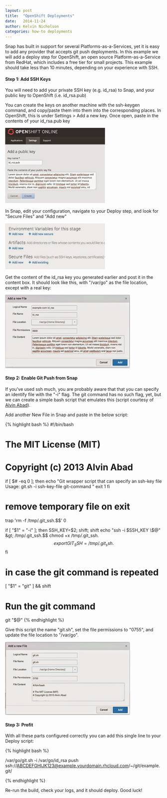 ```yaml
---
layout: post
title:  "OpenShift Deployments"
date:   2014-11-24
author: Kelvin Nicholson
categories: how-to deployments
---
```


Snap has built in support for several Platforms-as-a-Services, yet it is easy
to add any provider that accepts git push deployments. In this example we will
add a deploy step for OpenShift, an open source Platform-as-a-Service from RedHat,
which includes a free tier for small projects. This example should take less than
10 minutes, depending on your experience with SSH.

#### Step 1: Add SSH Keys

You will need to add your private SSH key (e.g. id_rsa) to Snap, and your public
key to OpenShift (i.e. id_rsa.pub)

You can create the keys on another machine with the ssh-keygen command, and
copy/paste them into them into the corresponding places. In OpenShift, this is
under Settings > Add a new key. Once open, paste in the contents of your id_rsa.pub key


![OpenShift Key Image](/assets/images/screenshots/openshift-deploy/openshift.jpg "OpenShift Image")

In Snap, edit your configuration, navigate to your Deploy step, and look for "Secure Files" and "Add new"

![Add Files](/assets/images/screenshots/openshift-deploy/AddFiles.jpg "OpenShift Add Files")

Get the content of the id_rsa key you generated earlier and post it in the content box. It should look like this, with "/var/go" as the file location, except with a real key:

![id_rsa](/assets/images/screenshots/openshift-deploy/AddIdRSA.jpg "OpenShift Add id_rsa")

#### Step 2: Enable Git Push from Snap

If you've used ssh much, you are probably aware that that you can specify an identify file with the "-i" flag. The git command has no such flag, yet, but we can create a simple bash script that emulates this (script courtesy of <a href="http://alvinabad.wordpress.com/2013/03/23/how-to-specify-an-ssh-key-file-with-the-git-command/">Alvin Abad</a>).

Add another New File in Snap and paste in the below script:

{% highlight bash %}
#!/bin/bash

# The MIT License (MIT)
# Copyright (c) 2013 Alvin Abad

if [ $# -eq 0 ]; then
    echo "Git wrapper script that can specify an ssh-key file
Usage:
    git.sh -i ssh-key-file git-command
    "
    exit 1
fi

# remove temporary file on exit
trap 'rm -f /tmp/.git_ssh.$$' 0

if [ "$1" = "-i" ]; then
    SSH_KEY=$2; shift; shift
    echo "ssh -i $SSH_KEY \$@" &gt; /tmp/.git_ssh.$$
    chmod +x /tmp/.git_ssh.$$
    export GIT_SSH=/tmp/.git_ssh.$$
fi

# in case the git command is repeated
[ "$1" = "git" ] &amp;&amp; shift

# Run the git command
git "$@"
{% endhighlight %}

Give this script the name "git.sh", set the file permissions to "0755", and update the file location to "/var/go".

![gitssh](/assets/images/screenshots/openshift-deploy/gitsh.jpg "OpenShift gitssh")


#### Step 3: Profit

With all these parts configured correctly you can add this single line to your Deploy script:

{% highlight bash %}

/var/go/git.sh -i /var/go/id_rsa push ssh://ABCDEFGHIJK123@example.yourdomain.rhcloud.com/~/git/example.git/

{% endhighlight %}

Re-run the build, check your logs, and it should deploy. Good luck!
